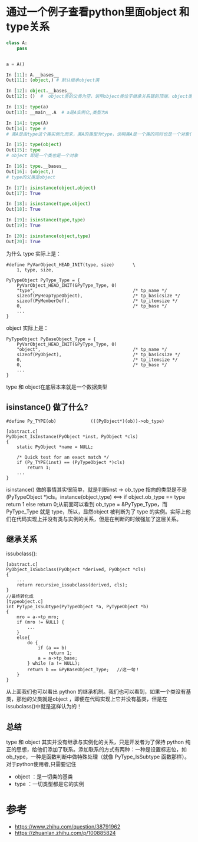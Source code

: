 # 通过一个例子查看python里面object 和 type关系
```python
class A:
    pass


a = A()

In [11]: A.__bases__
Out[11]: (object,) # 默认继承object类

In [12]: object.__bases__
Out[12]: ()  #  object类的父类为空，说明object类位于继承关系链的顶端，object类是Python中所有类的祖先类，可以说object是python中的顶端类。

In [13]: type(a)
Out[13]: __main__.A  # a是A实例化,类型为A

In [14]: type(A)
Out[14]: type #
# 类A是由type这个类实例化而来，类A的类型为type，说明类A是一个类的同时也是一个对象(类A是类type的实例化对象)。

In [15]: type(object)
Out[15]: type
# object 即是一个类也是一个对象

In [16]: type.__bases__
Out[16]: (object,)
# type的父类是object

In [17]: isinstance(object,object)
Out[17]: True

In [18]: isinstance(type,object)
Out[18]: True

In [19]: isinstance(type,type)
Out[19]: True

In [20]: isinstance(object,type)
Out[20]: True


```

为什么
type 实际上是：
```
#define PyVarObject_HEAD_INIT(type, size)       \
    1, type, size,

PyTypeObject PyType_Type = {
    PyVarObject_HEAD_INIT(&PyType_Type, 0)
    "type",                                     /* tp_name */
    sizeof(PyHeapTypeObject),                   /* tp_basicsize */
    sizeof(PyMemberDef),                        /* tp_itemsize */
    0,                                          /* tp_base */
    ...
}
```
object 实际上是：
```
PyTypeObject PyBaseObject_Type = {
    PyVarObject_HEAD_INIT(&PyType_Type, 0)
    "object",                                   /* tp_name */
    sizeof(PyObject),                           /* tp_basicsize */
    0,                                          /* tp_itemsize */
    0,                                          /* tp_base */
    ...
}
```
type 和 object在底层本来就是一个数据类型

## isinstance() 做了什么?
```
#define Py_TYPE(ob)             (((PyObject*)(ob))->ob_type)

[abstract.c]
PyObject_IsInstance(PyObject *inst, PyObject *cls)
{
    static PyObject *name = NULL;

    /* Quick test for an exact match */
    if (Py_TYPE(inst) == (PyTypeObject *)cls)
        return 1;
    ...
}
```

isinstance() 做的事情其实很简单，就是判断inst -> ob_type 指向的类型是不是 (PyTypeObject *)cls。instance(object,type) <==>  if object.ob_type == type return 1 else return 0;从前面可以看到 ob_type = &PyType_Type，而 PyType_Type 就是 type，所以，显然object 被判断为了 type 的实例。实际上他们在代码实现上并没有类与实例的关系，但是在判断的时候强加了这层关系。

## 继承关系
issubclass():
```
[abstract.c]
PyObject_IsSubclass(PyObject *derived, PyObject *cls)
{
    ...
    return recursive_issubclass(derived, cls);
}
//最终转化成
[typeobject.c]
int PyType_IsSubtype(PyTypeObject *a, PyTypeObject *b)
{
    mro = a->tp_mro;
    if (mro != NULL) {
        ...
    }
    else{
        do {
            if (a == b)
                return 1;
            a = a->tp_base;
        } while (a != NULL);
        return b == &PyBaseObject_Type;   //这一句！
    }
}
```
从上面我们也可以看出 python 的继承机制。我们也可以看到，如果一个类没有基类，那他的父类就是object ，即便在代码实现上它并没有基类，但是在 issubclass()中就是这样认为的！

## 总结
type 和 object 其实并没有继承与实例化的关系，只是开发者为了保持 python 纯正的思想，给他们添加了联系。添加联系的方式有两种：一种是设置标志位，如ob_type，一种是函数判断中做特殊处理（就像 PyType_IsSubtype 函数那样）。
对于python使用者,只需要记住
- object ：是一切类的基类
- type   ：一切类型都是它的实例

# 参考
- https://www.zhihu.com/question/38791962
- https://zhuanlan.zhihu.com/p/100885824